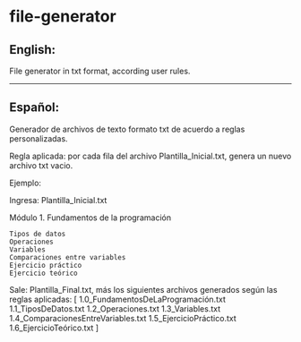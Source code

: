 # file-generator

## English: 
File generator in txt format, according user rules. 

***

## Español:
Generador de archivos de texto formato txt de acuerdo a reglas personalizadas. 

Regla aplicada: por cada fila del archivo Plantilla_Inicial.txt, genera un nuevo archivo txt vacio.

Ejemplo:

Ingresa: Plantilla_Inicial.txt

 Módulo 1. Fundamentos de la programación

    Tipos de datos
    Operaciones
    Variables
    Comparaciones entre variables
    Ejercicio práctico
    Ejercicio teórico

Sale: Plantilla_Final.txt, más los siguientes archivos generados según las reglas aplicadas:
 [
	1.0_FundamentosDeLaProgramación.txt
	1.1_TiposDeDatos.txt
	1.2_Operaciones.txt
	1.3_Variables.txt
	1.4_ComparacionesEntreVariables.txt
	1.5_EjercicioPráctico.txt
	1.6_EjercicioTeórico.txt
 ]
